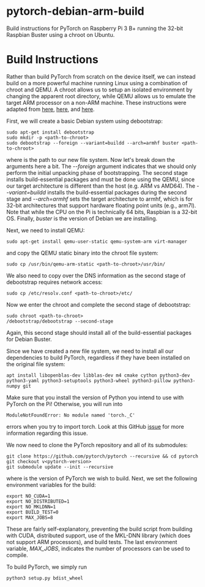 # pytorch-debian-arm-build
Build instructions for PyTorch on Raspberry Pi 3 B+ running the 32-bit Raspbian Buster using a chroot on Ubuntu.

# Build Instructions
Rather than build PyTorch from scratch on the device itself, we can instead build on a more powerful machine running Linux using a combination of chroot and QEMU. A chroot allows us to setup an isolated environment by changing the apparent root directory, while QEMU allows us to emulate the target ARM processor on a non-ARM machine. These instructions were adapted from [here](https://blog.lazy-evaluation.net/posts/linux/debian-armhf-bootstrap.html), [here](https://www.binarytides.com/setup-chroot-ubuntu-debootstrap/), and [here](https://nmilosev.svbtle.com/compling-arm-stuff-without-an-arm-board-build-pytorch-for-the-raspberry-pi).

First, we will create a basic Debian system using debootstrap:
```
sudo apt-get install debootstrap 
sudo mkdir -p <path-to-chroot>
sudo debootstrap --foreign --variant=buildd --arch=armhf buster <path-to-chroot>
```
where <path-to-chroot> is the path to our new file system. Now let's break down the arguments here a bit. The *--foreign* argument indicates that we should only perform the initial unpacking phase of bootstrapping. The second stage installs build-essential packages and must be done using the QEMU, since our target architecture is different than the host (e.g. ARM vs AMD64). The *--variant=buildd* installs the build-essential packages during the second stage and *--arch=armhf* sets the target architecture to armhf, which is for 32-bit architectures that support hardware floating point units (e.g., arm7l). Note that while the CPU on the Pi is technically 64 bits, Raspbian is a 32-bit OS. Finally, *buster* is the version of Debian we are installing.
  
Next, we need to install QEMU:
```
sudo apt-get install qemu-user-static qemu-system-arm virt-manager
```
and copy the QEMU static binary into the chroot file system:
```
sudo cp /usr/bin/qemu-arm-static <path-to-chroot>/usr/bin/
```
  
We also need to copy over the DNS information as the second stage of debootstrap requires network access:
```
sudo cp /etc/resolv.conf <path-to-chroot>/etc/
```
  
Now we enter the chroot and complete the second stage of debootstrap:
```
sudo chroot <path-to-chroot>
/debootstrap/debootstrap --second-stage
```
Again, this second stage should install all of the build-essential packages for Debian Buster.
  
Since we have created a new file system, we need to install all our dependencies to build PyTorch, regardless if they have been installed on the original file system:
```
apt install libopenblas-dev libblas-dev m4 cmake cython python3-dev python3-yaml python3-setuptools python3-wheel python3-pillow python3-numpy git
```
Make sure that you install the version of Python you intend to use with PyTorch on the Pi! Otherwise, you will run into 
```
ModuleNotFoundError: No module named 'torch._C'
```
errors when you try to import torch. Look at this GitHub [issue](https://github.com/pytorch/pytorch/issues/574) for more information regarding this issue.
  
We now need to clone the PyTorch repository and all of its submodules:
```
git clone https://github.com/pytorch/pytorch --recursive && cd pytorch
git checkout v<pytorch-version>
git submodule update --init --recursive  
```
where *<pytorch-version>* is the version of PyTorch we wish to build. Next, we set the following environment variables for the build:
```
export NO_CUDA=1
export NO_DISTRIBUTED=1
export NO_MKLDNN=1 
export BUILD_TEST=0
export MAX_JOBS=8
```
These are fairly self-explanatory, preventing the build script from building with CUDA, distributed support, use of the MKL-DNN library (which does not support ARM processors), and build tests. The last environment variable, *MAX_JOBS*, indicates the number of processors can be used to compile.

To build PyTorch, we simply run
```
python3 setup.py bdist_wheel
```
